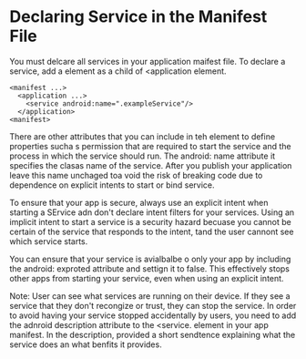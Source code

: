 # Declaring Service in the Manifest File
You must delcare all services in your application maifest file. To declare a service, add a <service> element as a child of <application element. 

```
<manifest ...>
  <application ...> 
    <service android:name=".exampleService"/>
  </application>
<manifest>
```

There are other attributes that you can include in teh <service> element to define properties sucha s permission that are required to start the service and the process in which the service should run. The android: name attribute it specifies the clasas name of the service. After you publish your application leave this name unchaged toa void the risk of breaking code due to dependence on explicit intents to start or bind service. 


To ensure that your app is secure, always use an explicit intent when starting a SErvice adn don't declare intent filters for your services. Using an  implicit intent to start a service is a security hazard becuase you cannot be certain of the service that responds to the intent, tand the user cannont see which service starts. 

You can ensure that your service is avialbalbe o only your app by including the android: exproted attribute and settign it to false. This effectively stops other apps from starting your service, even when using an explicit intent. 

Note: 
User can see what services are running on their device. If they see a service that they don't recongize or trust, they can stop the service. In order to avoid having your service stopped accidentally by users, you need to add the adnroid description attribute to the <service. element in your app manifest. In the description, provided a short sendtence explaining what the service does an what benfits it provides. 
